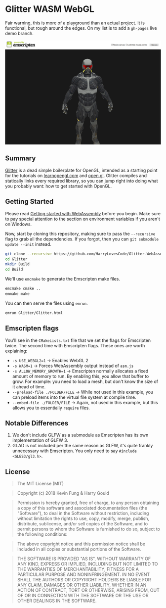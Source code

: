 # Glitter WASM WebGL

Fair warning, this is more of a playground than an actual project. It is functional, but rough around the edges. On my list is to add a `gh-pages` live demo branch.

![Screenshot](./Screenshot.png)

## Summary
[Glitter](http://polytonic.github.io/Glitter/) is a dead simple boilerplate for OpenGL, intended as a starting point for the tutorials on [learnopengl.com](http://www.learnopengl.com) and [open.gl](https://open.gl). Glitter compiles and statically links every required library, so you can jump right into doing what you probably want: how to get started with OpenGL.

## Getting Started

Please read [Getting started with WebAssembly](https://webassembly.org/getting-started/developers-guide/) before you begin. Make sure to pay special attention to the section on environment variables if you aren't on Windows.

Now, start by cloning this repository, making sure to pass the `--recursive` flag to grab all the dependencies. If you forgot, then you can `git submodule update --init` instead.

```bash
git clone --recursive https://github.com/HarryLovesCode/Glitter-WebAssembly
cd Glitter
mkdir Build
cd Build
```

We'll use `emcmake` to generate the Emscripten make files.

```bash
emcmake cmake ..
emmake make
```

You can then serve the files using `emrun`.

```bash
emrun Glitter/Glitter.html
```

## Emscripten flags

You'll see in the `CMakeLists.txt` file that we set the flags for Emscripten twice. The second time with Emscripten flags. These ones are worth explaining:

- `-s USE_WEBGL2=1` &rarr; Enables WebGL 2
- `-s WASM=1` &rarr; Forces WebAssembly output instead of `asm.js`
- `-s ALLOW_MEMORY_GROWTH=1` &rarr; Emscripten normally allocates a fixed amount of memory to run. By enabling this, you allow that buffer to grow. For example: you need to load a mesh, but don't know the size of it ahead of time.
- `--preload-file ./FOLDER/FILE` &rarr; While not used in this example, you can preload items into the virtual file system at compile time.
- `--embed-file ./FOLDER/FILE` &rarr; Again, not used in this example, but this allows you to essentially `require` files.

## Notable Differences

1. We don't include GLFW as a submodule as Emscripten has its own implementation of GLFW 3.
2. GLAD is not included per the same reason as GLFW, it's quite frankly unnecessary with Emscripten. You only need to say `#include <GLES3/gl3.h>`.

## License

>The MIT License (MIT)

>Copyright (c) 2018 Kevin Fung & Harry Gould

>Permission is hereby granted, free of charge, to any person obtaining a copy of this software and associated documentation files (the "Software"), to deal in the Software without restriction, including without limitation the rights to use, copy, modify, merge, publish, distribute, sublicense, and/or sell copies of the Software, and to permit persons to whom the Software is furnished to do so, subject to the following conditions:

>The above copyright notice and this permission notice shall be included in all copies or substantial portions of the Software.

>THE SOFTWARE IS PROVIDED "AS IS", WITHOUT WARRANTY OF ANY KIND, EXPRESS OR IMPLIED, INCLUDING BUT NOT LIMITED TO THE WARRANTIES OF MERCHANTABILITY, FITNESS FOR A PARTICULAR PURPOSE AND NONINFRINGEMENT. IN NO EVENT SHALL THE AUTHORS OR COPYRIGHT HOLDERS BE LIABLE FOR ANY CLAIM, DAMAGES OR OTHER LIABILITY, WHETHER IN AN ACTION OF CONTRACT, TORT OR OTHERWISE, ARISING FROM, OUT OF OR IN CONNECTION WITH THE SOFTWARE OR THE USE OR OTHER DEALINGS IN THE SOFTWARE.
